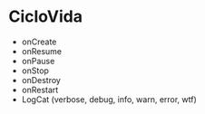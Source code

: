 # CicloVida
- onCreate
- onResume
- onPause
- onStop
- onDestroy
- onRestart
- LogCat (verbose, debug, info, warn, error, wtf)
